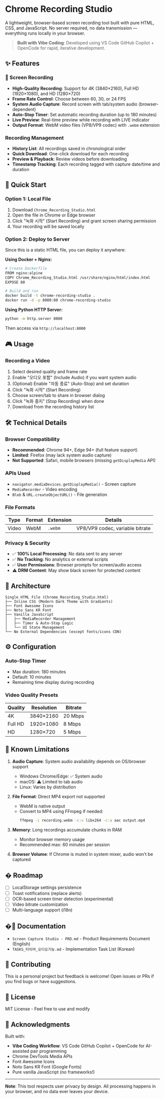 # Chrome Recording Studio

A lightweight, browser-based screen recording tool built with pure HTML, CSS, and JavaScript. No server required, no data transmission — everything runs locally in your browser.

> **Built with Vibe Coding**: Developed using VS Code GitHub Copilot + OpenCode for rapid, iterative development.

## ✨ Features

### 🎥 Screen Recording
- **High-Quality Recording**: Support for 4K (3840×2160), Full HD (1920×1080), and HD (1280×720)
- **Frame Rate Control**: Choose between 60, 30, or 24 FPS
- **System Audio Capture**: Record screen with tab/system audio (browser-dependent)
- **Auto-Stop Timer**: Set automatic recording duration (up to 180 minutes)
- **Live Preview**: Real-time preview while recording with LIVE indicator
- **Output Format**: WebM video files (VP8/VP9 codec) with `.webm` extension

###  Recording Management
- **History List**: All recordings saved in chronological order
- **Quick Download**: One-click download for each recording
- **Preview & Playback**: Review videos before downloading
- **Timestamp Tracking**: Each recording tagged with capture date/time and duration

## 🚀 Quick Start

### Option 1: Local File
1. Download `Chrome_Recording_Studio.html`
2. Open the file in Chrome or Edge browser
3. Click "녹화 시작" (Start Recording) and grant screen sharing permission
4. Your recording will be saved locally

### Option 2: Deploy to Server
Since this is a static HTML file, you can deploy it anywhere:

**Using Docker + Nginx:**
```bash
# Create Dockerfile
FROM nginx:alpine
COPY Chrome_Recording_Studio.html /usr/share/nginx/html/index.html
EXPOSE 80

# Build and run
docker build -t chrome-recording-studio .
docker run -d -p 8080:80 chrome-recording-studio
```

**Using Python HTTP Server:**
```bash
python -m http.server 8000
```

Then access via `http://localhost:8000`

## 🎮 Usage

### Recording a Video
1. Select desired quality and frame rate
2. Enable "오디오 포함" (Include Audio) if you want system audio
3. (Optional) Enable "자동 종료" (Auto-Stop) and set duration
4. Click "녹화 시작" (Start Recording)
5. Choose screen/tab to share in browser dialog
6. Click "녹화 중지" (Stop Recording) when done
7. Download from the recording history list

## 🛠️ Technical Details

### Browser Compatibility
- **Recommended**: Chrome 94+, Edge 94+ (full feature support)
- **Limited**: Firefox (may lack system audio capture)
- **Not Supported**: Safari, mobile browsers (missing `getDisplayMedia` API)

### APIs Used
- `navigator.mediaDevices.getDisplayMedia()` - Screen capture
- `MediaRecorder` - Video encoding
- `Blob` & `URL.createObjectURL()` - File generation

### File Formats
| Type | Format | Extension | Details |
|------|--------|-----------|---------|
| Video | WebM | `.webm` | VP8/VP9 codec, variable bitrate |

### Privacy & Security
- ✅ **100% Local Processing**: No data sent to any server
- ✅ **No Tracking**: No analytics or external scripts
- ✅ **User Permissions**: Browser prompts for screen/audio access
- ⚠️ **DRM Content**: May show black screen for protected content

## 📐 Architecture

```
Single HTML File (Chrome_Recording_Studio.html)
├── Inline CSS (Modern Dark Theme with Gradients)
├── Font Awesome Icons
├── Noto Sans KR Font
├── Vanilla JavaScript
│   ├── MediaRecorder Management
│   ├── Timer & Auto-Stop Logic
│   └── UI State Management
└── No External Dependencies (except fonts/icons CDN)
```

## ⚙️ Configuration

### Auto-Stop Timer
- Max duration: 180 minutes
- Default: 10 minutes
- Remaining time display during recording

### Video Quality Presets
| Quality | Resolution | Bitrate |
|---------|-----------|---------|
| 4K | 3840×2160 | 20 Mbps |
| Full HD | 1920×1080 | 8 Mbps |
| HD | 1280×720 | 5 Mbps |

## 🐛 Known Limitations

1. **Audio Capture**: System audio availability depends on OS/browser support
   - Windows Chrome/Edge: ✅ System audio
   - macOS: ⚠️ Limited to tab audio
   - Linux: Varies by distribution

2. **File Format**: Direct MP4 export not supported
   - WebM is native output
   - Convert to MP4 using FFmpeg if needed:
     ```bash
     ffmpeg -i recording.webm -c:v libx264 -c:a aac output.mp4
     ```

3. **Memory**: Long recordings accumulate chunks in RAM
   - Monitor browser memory usage
   - Recommended max: 60 minutes per session

4. **Browser Volume**: If Chrome is muted in system mixer, audio won't be captured

## � Roadmap

- [ ] LocalStorage settings persistence
- [ ] Toast notifications (replace alerts)
- [ ] OCR-based screen timer detection (experimental)
- [ ] Video bitrate customization
- [ ] Multi-language support (i18n)

## �📄 Documentation

- `Screen Capture Studio - PRD.md` - Product Requirements Document (English)
- `TASKS_타이머_오디오기능.md` - Implementation Task List (Korean)

## 🤝 Contributing

This is a personal project but feedback is welcome! Open issues or PRs if you find bugs or have suggestions.

## 📜 License

MIT License - Feel free to use and modify

## 🙏 Acknowledgments

Built with:
- **Vibe Coding Workflow**: VS Code GitHub Copilot + OpenCode for AI-assisted pair programming
- Chrome DevTools Media APIs
- Font Awesome Icons
- Noto Sans KR Font (Google Fonts)
- Pure vanilla JavaScript (no frameworks!)

---

**Note**: This tool respects user privacy by design. All processing happens in your browser, and no data ever leaves your device.
